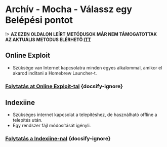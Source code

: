 # Archív - Mocha - Válassz egy Belépési pontot

!> **AZ EZEN OLDALON LEÍRT METÓDUSOK MÁR NEM TÁMOGATOTTAK**  
**AZ AKTUÁLIS METÓDUS ELÉRHETŐ [ITT](../../introduction)**

## Online Exploit

- Szüksége van Internet kapcsolatra minden egyes alkalommal, amikor el akarod indítani a Homebrew Launcher-t.

### [**Folytatás at Online Exploit-tal**](online-exploit/sd-preparation) {docsify-ignore}

## Indexiine

- Szükséges internet kapcsolat a telepítéshez, de használható offline a telepítés után.
- Egy rendszer fájl módosítását igényli.

### [**Folytatás a Indexiine-nal**](indexiine/sd-preparation) {docsify-ignore}
